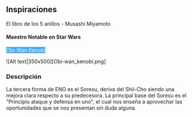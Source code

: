 ## Inspiraciones
El libro de los 5 anillos - Musashi Miyamoto

#### Maestro Notable en Star Wars

<font color="#ffffff"><font color="#ffffff"><span style="background:#40a9ff">Obi-Wan Kenobi</span></font></font>

![Alt text|350x500][Obi-wan_kenobi.png]
### Descripción
La tercera forma de ENO es el Soresu, deriva del Shii-Cho siendo una mejora clara respecto a su predecesora.
La principal base del Soresu es el "Principio ataque y defensa en uno", el cual nos enseña a aprovechar las oportunidades que se nos presentan sin duda alguna.